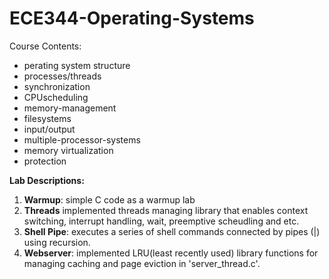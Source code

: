 # ECE344-Operating-Systems

Course Contents:
* perating system structure
* processes/threads
* synchronization
* CPUscheduling
* memory-management
* filesystems
* input/output
* multiple-processor-systems
* memory virtualization
* protection

__Lab Descriptions:__
1. **Warmup**: simple C code as a warmup lab
2. **Threads** implemented threads managing library that enables context switching, interrupt handling, wait, preemptive scheudling and etc.
3. **Shell Pipe**: executes a series of shell commands connected by pipes (|) using recursion. 
4. **Webserver**: implemented LRU(least recently used) library functions for managing caching and page eviction in 'server_thread.c'.
